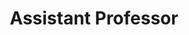 ---
first_name: Phillip
last_name: Fry
title: "Assistant Professor"
department: ["CompBio"]
research_interests: [cryogenics, sleep-studies]
photo: /assets/img/people/phillip_fry.jpg
email: philip_fry@gmail.com
link: https://twitter.com/philipjfry
orcid: 0000-0002-6207-7068
---